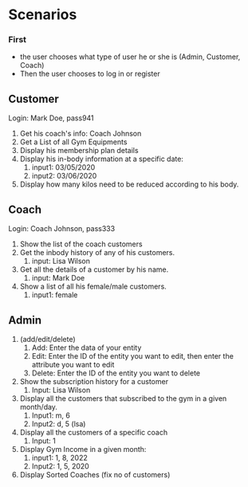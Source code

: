 # Scenarios

### First

- the user chooses what type of user he or she is (Admin, Customer, Coach)
- Then the user chooses to log in or register

## Customer

Login: Mark Doe, pass941

1. Get his coach's info: Coach Johnson
2. Get a List of all Gym Equipments
3. Display his membership plan details
4. Display his in-body information at a specific date:
    1. input1: 03/05/2020
    2. input2: 03/06/2020
5. Display how many kilos need to be reduced according to his body.

## Coach

Login: Coach Johnson, pass333

1. Show the list of the coach customers
2. Get the inbody history of any of his customers.
    1. input: Lisa Wilson
3. Get all the details of a customer by his name.
    1. input: Mark Doe
4. Show a list of all his female/male customers.
    1. input1: female

## Admin

1. (add/edit/delete)
    1. Add: Enter the data of your entity
    2. Edit: Enter the ID of the entity you want to edit, then enter the attribute you want to edit
    3. Delete: Enter the ID of the entity you want to delete
2. Show the subscription history for a customer
    1. Input: Lisa Wilson
3. Display all the customers that subscribed to the gym in a given month/day.
    1. Input1: m, 6
    2. Input2: d, 5 (lsa)
4. Display all the customers of a specific coach
    1. Input: 1
5. Display Gym Income in a given month:
    1. input1: 1, 8, 2022
    2. Input2: 1, 5, 2020
6. Display Sorted Coaches (fix no of customers)
